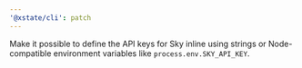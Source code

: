 ```yaml
---
'@xstate/cli': patch
---
```


Make it possible to define the API keys for Sky inline using strings or Node-compatible environment variables like `process.env.SKY_API_KEY`.
